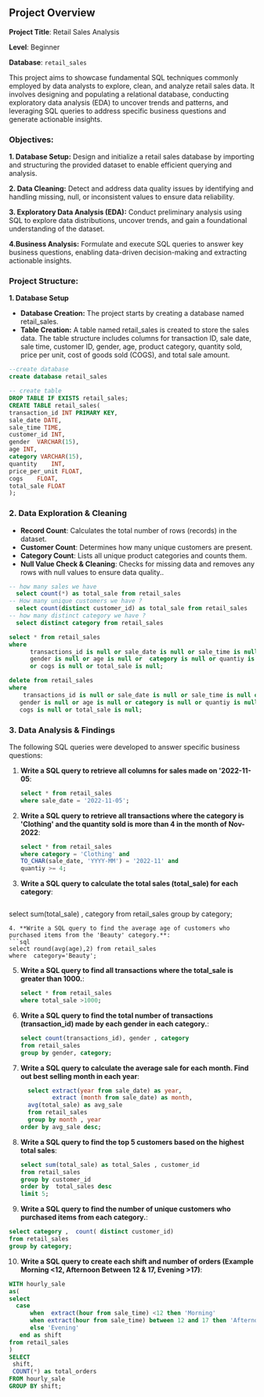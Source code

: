 ## Project Overview 

**Project Title**: Retail Sales Analysis

**Level**: Beginner

**Database**: `retail_sales`

This project aims to showcase fundamental SQL techniques commonly employed by data analysts to explore, clean, and analyze retail sales data. It involves designing and populating a relational database, conducting exploratory data analysis (EDA) to uncover trends and patterns, and leveraging SQL queries to address specific business questions and generate actionable insights.

### Objectives:
**1. Database Setup:** Design and initialize a retail sales database by importing and structuring the provided dataset to enable efficient querying and analysis.

**2. Data Cleaning:** Detect and address data quality issues by identifying and handling missing, null, or inconsistent values to ensure data reliability.

**3. Exploratory Data Analysis (EDA):** Conduct preliminary analysis using SQL to explore data distributions, uncover trends, and gain a foundational understanding of the dataset.

**4.Business Analysis:** Formulate and execute SQL queries to answer key business questions, enabling data-driven decision-making and extracting actionable insights.

### Project Structure:
**1. Database Setup** 
-  **Database Creation:** The project starts by creating a database named retail_sales.
-  **Table Creation:**  A table named retail_sales is created to store the sales data. The table structure includes columns for transaction ID, sale date, sale time, customer ID, gender, age, product category, quantity sold, price per unit, cost of goods sold (COGS), and total sale amount.
 
```sql
--create database
create database retail_sales

-- create table 
DROP TABLE IF EXISTS retail_sales;
CREATE TABLE retail_sales(
transaction_id INT PRIMARY KEY,	
sale_date DATE,	 
sale_time TIME,	
customer_id	INT,
gender	VARCHAR(15),
age	INT,
category VARCHAR(15),	
quantity	INT,
price_per_unit FLOAT,	
cogs	FLOAT,
total_sale FLOAT
);
```

### 2. Data Exploration & Cleaning

- **Record Count**: Calculates the total number of rows (records) in the dataset.
- **Customer Count**: Determines how many unique customers are present.
- **Category Count**: Lists all unique product categories and counts them.
- **Null Value Check & Cleaning**: Checks for missing data and removes any rows with null values to ensure data quality..

```sql
-- how many sales we have 
  select count(*) as total_sale from retail_sales
-- How many unique customers we have ?
  select count(distinct customer_id) as total_sale from retail_sales
-- how many distinct category we have ?
  select distinct category from retail_sales

select * from retail_sales
where
      transactions_id is null or sale_date is null or sale_time is null or customer_id is null or 
      gender is null or age is null or  category is null or quantiy is null or price_per_unit is null
      or cogs is null or total_sale is null;

delete from retail_sales 
where
    transactions_id is null or sale_date is null or sale_time is null or customer_id is null or
   gender is null or age is null or category is null or quantiy is null or price_per_unit is null or
   cogs is null or total_sale is null;
```

 ### 3. Data Analysis & Findings
 The following SQL queries were developed to answer specific business questions:

 1. **Write a SQL query to retrieve all columns for sales made on '2022-11-05**:
    ```sql
    select * from retail_sales 
    where sale_date = '2022-11-05';
    ```
 2. **Write a SQL query to retrieve all transactions where the category is 'Clothing' and the quantity sold is more than 4 in the month of Nov-2022**:
    ```sql
    select * from retail_sales
    where category = 'Clothing' and 
    TO_CHAR(sale_date, 'YYYY-MM') = '2022-11' and
    quantiy >= 4;
    ```
3. **Write a SQL query to calculate the total sales (total_sale) for each category**:
   ```sql
  select sum(total_sale) , category  from retail_sales
  group by category;
  ```
 4. **Write a SQL query to find the average age of customers who purchased items from the 'Beauty' category.**:
  ```sql
  select round(avg(age),2) from retail_sales
  where  category='Beauty';
  ```
 5. **Write a SQL query to find all transactions where the total_sale is greater than 1000.**:
    ```sql
    select * from retail_sales
    where total_sale >1000;
    ```
 6. **Write a SQL query to find the total number of transactions (transaction_id) made by each gender in each category.**:
    ```sql
    select count(transactions_id), gender , category 
    from retail_sales
    group by gender, category;
    ```
 7. **Write a SQL query to calculate the average sale for each month. Find out best selling month in each year**:
      ```sql
        select extract(year from sale_date) as year,
               extract (month from sale_date) as month,
		avg(total_sale) as avg_sale
        from retail_sales 
        group by month , year
      order by avg_sale desc;
      ```
 8. **Write a SQL query to find the top 5 customers based on the highest total sales**:
    ```sql
    select sum(total_sale) as total_Sales , customer_id
    from retail_sales
    group by customer_id 
    order by  total_sales desc
    limit 5;
    ```
 9. **Write a SQL query to find the number of unique customers who purchased items from each category.**:
   ```sql
   select category ,  count( distinct customer_id)
   from retail_sales
   group by category;
  ```
10. **Write a SQL query to create each shift and number of orders (Example Morning <12, Afternoon Between 12 & 17, Evening >17)**:
   ```sql
  WITH hourly_sale
   as(
  select 
     case
         when  extract(hour from sale_time) <12 then 'Morning'
         when extract(hour from sale_time) between 12 and 17 then 'Afternoon'
         else 'Evening'
      end as shift 
  from retail_sales
)
SELECT 
    shift,
    COUNT(*) as total_orders    
FROM hourly_sale
GROUP BY shift;
```







